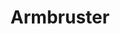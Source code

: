 ---
title: "Armbruster"
url: /freiburg-im-breisgau/armbruster-waldkircher-strasse/
shop: Bäckerei
---